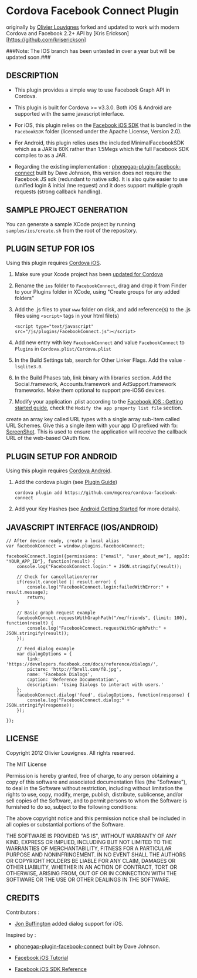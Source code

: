# Cordova Facebook Connect Plugin #
originally by [Olivier Louvignes](http://olouv.com)
forked and updated to work with modern Cordova and Facebook 2.2+ API by [Kris Erickson][https://github.com/kriserickson]

###Note: The IOS branch has been untested in over a year but will be updated soon.###

## DESCRIPTION ##

* This plugin provides a simple way to use Facebook Graph API in Cordova.

* This plugin is built for Cordova >= v3.3.0. Both iOS & Android are supported with the same javascript interface.

* For iOS, this plugin relies on the [Facebook iOS SDK](https://github.com/facebook/facebook-ios-sdk) that is bundled in the `FacebookSDK` folder (licensed under the Apache License, Version 2.0).

* For Android, this plugin relies uses the included MinimalFacebookSDK which as a JAR is 60K rather than 1.5Megs which the full Facebook SDK compiles to as a JAR.

* Regarding the existing implementation : [phonegap-plugin-facebook-connect](https://github.com/davejohnson/phonegap-plugin-facebook-connect) built by Dave Johnson, this version does not require the Facebook JS sdk (redundant to native sdk). It is also quite easier to use (unified login & initial /me request) and it does support multiple graph requests (strong callback handling).

## SAMPLE PROJECT GENERATION ##

You can generate a sample XCode project by running `samples/ios/create.sh` from the root of the repository.

## PLUGIN SETUP FOR IOS ##

Using this plugin requires [Cordova iOS](https://github.com/apache/incubator-cordova-ios).

1. Make sure your Xcode project has been [updated for Cordova](https://github.com/apache/incubator-cordova-ios/blob/master/guides/Cordova%20Upgrade%20Guide.md)
2. Rename the `ios` folder to `FacebookConnect`, drag and drop it from Finder to your Plugins folder in XCode, using "Create groups for any added folders"
3. Add the .js files to your `www` folder on disk, and add reference(s) to the .js files using `<script>` tags in your html file(s)


    `<script type="text/javascript" src="/js/plugins/FacebookConnect.js"></script>`


4. Add new entry with key `FacebookConnect` and value `FacebookConnect` to `Plugins` in `Cordova.plist/Cordova.plist`

5. In the Build Settings tab, search for Other Linker Flags. Add the value `-lsqlite3.0`.

6. In the Build Phases tab, link binary with libraries section. Add the Social.framework, Accounts.framework and AdSupport.framework frameworks. Make them optional to support pre-iOS6 devices.

7. Modify your application .plist according to the [Facebook iOS : Getting started guide](https://developers.facebook.com/docs/getting-started/getting-started-with-the-ios-sdk/#project), check the `Modify the app property list file` section.

>
   create an array key called URL types with a single array sub-item called URL Schemes. Give this a single item with your app ID prefixed with fb: [ScreenShot](https://developers.facebook.com/attachment/iosappid2.png). This is used to ensure the application will receive the callback URL of the web-based OAuth flow.

## PLUGIN SETUP FOR ANDROID ##

Using this plugin requires [Cordova Android](http://cordova.apache.org/).

1. Add the cordova plugin (see [Plugin Guide](http://cordova.apache.org/docs/en/edge/guide_cli_index.md.html))

     `cordova plugin add https://github.com/mgcrea/cordova-facebook-connect`

2. Add your Key Hashes (see [Android Getting Started](https://developers.facebook.com/docs/android/getting-started/) for more details).

## JAVASCRIPT INTERFACE (IOS/ANDROID) ##

    // After device ready, create a local alias
    var facebookConnect = window.plugins.facebookConnect;

    facebookConnect.login({permissions: ["email", "user_about_me"], appId: "YOUR_APP_ID"}, function(result) {
        console.log("FacebookConnect.login:" + JSON.stringify(result));

        // Check for cancellation/error
        if(result.cancelled || result.error) {
            console.log("FacebookConnect.login:failedWithError:" + result.message);
            return;
        }

        // Basic graph request example
        facebookConnect.requestWithGraphPath("/me/friends", {limit: 100}, function(result) {
            console.log("FacebookConnect.requestWithGraphPath:" + JSON.stringify(result));
        });

        // Feed dialog example
        var dialogOptions = {
            link: 'https://developers.facebook.com/docs/reference/dialogs/',
            picture: 'http://fbrell.com/f8.jpg',
            name: 'Facebook Dialogs',
            caption: 'Reference Documentation',
            description: 'Using Dialogs to interact with users.'
        };
        facebookConnect.dialog('feed', dialogOptions, function(response) {
            console.log("FacebookConnect.dialog:" + JSON.stringify(response));
        });

    });

## LICENSE ##

Copyright 2012 Olivier Louvignes. All rights reserved.

The MIT License

Permission is hereby granted, free of charge, to any person obtaining a copy of this software and associated documentation files (the "Software"), to deal in the Software without restriction, including without limitation the rights to use, copy, modify, merge, publish, distribute, sublicense, and/or sell copies of the Software, and to permit persons to whom the Software is furnished to do so, subject to the following conditions:

The above copyright notice and this permission notice shall be included in all copies or substantial portions of the Software.

THE SOFTWARE IS PROVIDED "AS IS", WITHOUT WARRANTY OF ANY KIND, EXPRESS OR IMPLIED, INCLUDING BUT NOT LIMITED TO THE WARRANTIES OF MERCHANTABILITY, FITNESS FOR A PARTICULAR PURPOSE AND NONINFRINGEMENT. IN NO EVENT SHALL THE AUTHORS OR COPYRIGHT HOLDERS BE LIABLE FOR ANY CLAIM, DAMAGES OR OTHER LIABILITY, WHETHER IN AN ACTION OF CONTRACT, TORT OR OTHERWISE, ARISING FROM, OUT OF OR IN CONNECTION WITH THE SOFTWARE OR THE USE OR OTHER DEALINGS IN THE SOFTWARE.

## CREDITS ##

Contributors :

* [Jon Buffington](http://blog.jon.buffington.name/) added dialog support for iOS.

Inspired by :

* [phonegap-plugin-facebook-connect](https://github.com/davejohnson/phonegap-plugin-facebook-connect) built by Dave Johnson.

* [Facebook iOS Tutorial](https://developers.facebook.com/docs/mobile/ios/build/)

* [Facebook iOS SDK Reference](https://developers.facebook.com/docs/reference/iossdk/)
